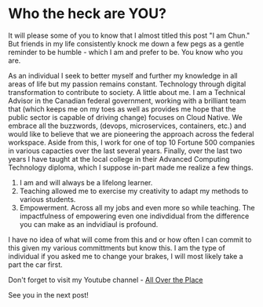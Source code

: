 # Who the heck are YOU?


It will please some of you to know that I almost titled this post "I am Chun." But friends in my life consistently knock me down a few pegs as a gentle reminder to be humble - which I am and prefer to be. You know who you are. 

As an individual I seek to better myself and further my knowledge in all areas of life but my passion remains constant. Technology through digital transformation to contribute to society. A little about me. I am a Technical Advisor in the Canadian federal government, working with a brilliant team that (which keeps me on my toes as well as provides me hope that the public sector is capable of driving change) focuses on Cloud Native. We embrace all the buzzwords, (devops, microservices, containers, etc.) and would like to believe that we are pioneering the approach across the federal workspace. Aside from this, I work for one of top 10 Fortune 500 companies in various capacties over the last several years. Finally, over the last two years I have taught at the local college in their Advanced Computing Technology diploma, which I suppose in-part made me realize a few things.

1. I am and will always be a lifelong learner. 
2. Teaching allowed me to exercise my creativity to adapt my methods to various students.
3. Empowerment. Across all my jobs and even more so while teaching. The impactfulness of empowering even one indivdidual from the difference you can make as an indvidiaul is profound.

I have no idea of what will come from this and or how often I can commit to this given my various committments but know this. I am the type of individual if you asked me to change your brakes, I will most likely take a part the car first. 

Don't forget to visit my Youtube channel - [All Over the Place](https://www.youtube.com/channel/UChv3Z6y540iJWeq1_63k-Qw)

See you in the next post!

